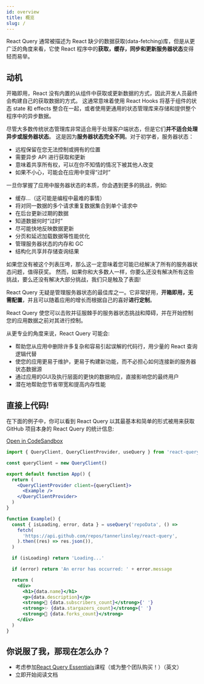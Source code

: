 ```yaml
---
id: overview
title: 概览
slug: /
---
```


React Query 通常被描述为 React 缺少的数据获取(data-fetching)库，但是从更广泛的角度来看，它使 React 程序中的**获取，缓存，同步和更新服务器状态**变得轻而易举。

## 动机

开箱即用，React 没有内置的从组件中获取或更新数据的方式，因此开发人员最终会构建自己的获取数据的方式。
这通常意味着使用 React Hooks 将基于组件的状态 state 和 effects 整合在一起，或者使用更通用的状态管理库来存储和提供整个程序中的异步数据。

尽管大多数传统状态管理库非常适合用于处理客户端状态，但是它们**并不适合处理异步或服务器状态**。
这是因为**服务器状态完全不同**。对于初学者，服务器状态：

- 远程保留在您无法控制或拥有的位置
- 需要异步 API 进行获取和更新
- 意味着共享所有权，可以在你不知情的情况下被其他人改变
- 如果不小心，可能会在应用中变得“过时”

一旦你掌握了应用中服务器状态的本质，你会遇到更多的挑战，例如:

- 缓存...（这可能是编程中最难的事情）
- 将对同一数据的多个请求重复数据集合到单个请求中
- 在后台更新过期的数据
- 知道数据何时“过时”
- 尽可能快地反映数据更新
- 分页和延迟加载数据等性能优化
- 管理服务器状态的内存和 GC
- 结构化共享并存储查询结果

如果您没有被这个列表压垮，那么这一定意味着您可能已经解决了所有的服务器状态问题，值得获奖。
然而，如果你和大多数人一样，你要么还没有解决所有这些挑战，要么还没有解决大部分挑战，我们只是触及了表面!

React Query 无疑是管理服务器状态的最佳库之一。它非常好用，**开箱即用，无需配置**，并且可以随着应用的增长而根据自己的喜好**进行定制**。

React Query 使您可以击败并征服棘手的服务器状态挑战和障碍，并在开始控制您的应用数据之前对其进行控制。

从更专业的角度来说，React Query 可能会:

- 帮助您从应用中删除许多复杂和容易引起误解的代码行，用少量的 React 查询逻辑代替
- 使您的应用更易于维护，更易于构建新功能，而不必担心如何连接新的服务器状态数据源
- 通过应用的GUI及执行层面的更快的数据响应，直接影响您的最终用户
- 潜在地帮助您节省带宽和提高内存性能

## 直接上代码!

在下面的例子中，你可以看到 React Query 以其最基本和简单的形式被用来获取 GitHub 项目本身的 React Query 的统计信息:

[Open in CodeSandbox](https://codesandbox.io/s/github/tannerlinsley/react-query/tree/master/examples/simple)

```jsx
import { QueryClient, QueryClientProvider, useQuery } from 'react-query'

const queryClient = new QueryClient()

export default function App() {
  return (
    <QueryClientProvider client={queryClient}>
      <Example />
    </QueryClientProvider>
  )
}

function Example() {
  const { isLoading, error, data } = useQuery('repoData', () =>
    fetch(
      'https://api.github.com/repos/tannerlinsley/react-query',
    ).then((res) => res.json()),
  )

  if (isLoading) return 'Loading...'

  if (error) return 'An error has occurred: ' + error.message

  return (
    <div>
      <h1>{data.name}</h1>
      <p>{data.description}</p>
      <strong>👀 {data.subscribers_count}</strong>{' '}
      <strong>✨ {data.stargazers_count}</strong>{' '}
      <strong>🍴 {data.forks_count}</strong>
    </div>
  )
}
```

## 你说服了我，那现在怎么办？

- 考虑参加[React Query Essentials](https://learn.tanstack.com/)课程（或为整个团队购买！）（英文）
- 立即开始阅读文档
